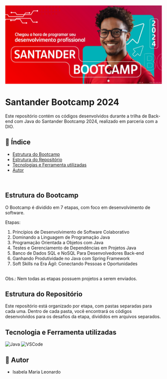 <p align="center">
  <img alt="Logo" src="logo.png"  />
</p>


# Santander Bootcamp 2024
Este repositório contém os códigos desenvolvidos durante a trilha de Back-end com Java do Santander Bootcamp 2024, realizado em parceria com a DIO.

## 📌 Índice
- [Estrutura do Bootcamp](#estrutura-do-bootcamp)
- [Estrutura do Repositório](#estrutura-do-repositório)
- [Tecnologias e Ferramenta utilizadas](#tecnologia-e-ferramenta-utilizadas)
- [Autor](#-autor)


<br>

## Estrutura do Bootcamp
O Bootcamp é dividido em 7 etapas, com foco em desenvolvimento de software. 

Etapas:
1. Princípios de Desenvolvimento de Software Colaborativo
2. Dominando a Linguagem de Programação Java
3. Programação Orientada a Objetos com Java
4. Testes e Gerenciamento de Dependências em Projetos Java
5. Banco de Dados SQL e NoSQL Para Desenvolvedores Back-end
6. Ganhando Produtividade no Java com Spring Framework
7. Soft Skills na Era Ágil: Conectando Pessoas e Oportunidades

<br>
Obs.: Nem todas as etapas possuem projetos a serem enviados.

## Estrutura do Repositório
Este repositório está organizado por etapa, com pastas separadas para cada uma. Dentro de cada pasta, você encontrará os códigos desenvolvidos para os desafios da etapa, divididos em arquivos separados.

## Tecnologia e Ferramenta utilizadas

<img src="https://cdn.jsdelivr.net/gh/devicons/devicon@latest/icons/java/java-original-wordmark.svg" width="60" alt="Java"/> <img src="https://cdn.jsdelivr.net/gh/devicons/devicon@latest/icons/vscode/vscode-original.svg" width="50" alt="VSCode" />

## 📝 Autor

- Isabela Maria Leonardo